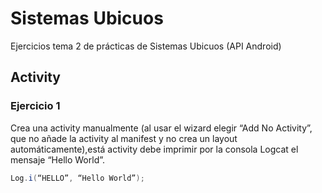# Sistemas Ubicuos
Ejercicios tema 2 de prácticas de Sistemas Ubicuos (API Android)
## Activity
### Ejercicio 1
Crea una activity manualmente (al usar el wizard elegir “Add No Activity”, que no añade la activity al manifest y no crea un layout automáticamente),está activity debe imprimir por la consola Logcat el mensaje “Hello World”.
```java
Log.i(“HELLO”, “Hello World”);
```
